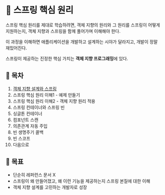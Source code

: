 # 🌱 스프링 핵심 원리

스프링 핵심 원리를 제대로 학습하려면, 객체 지향의 원리와 그 원리를 스프링이 어떻게 지원하는지, 객체 지향과 스프링을 함께 풀어가며 이해해야 한다. 

이 과정을 이해하면 애플리케이션을 개발하고 설계하는 시야가 달라지고, 개발이 정말 재밌어진다.

스프링이 제공하는 진정한 핵심 가치는 **객체 지향 프로그래밍**에 있다. 

## 🌱 목차

1. [객체 지향 설계와 스프링](https://github.com/jeongwon-iee/TIL/blob/master/%EC%8A%A4%ED%94%84%EB%A7%81/2.%20%EC%8A%A4%ED%94%84%EB%A7%81%20%ED%95%B5%EC%8B%AC%20%EC%9B%90%EB%A6%AC/01.%20%EA%B0%9D%EC%B2%B4%20%EC%A7%80%ED%96%A5%20%EC%84%A4%EA%B3%84%EC%99%80%20%EC%8A%A4%ED%94%84%EB%A7%81.md)  
2. 스프링 핵심 원리 이해1 - 예제 만들기
3. 스프링 핵심 원리 이해2 - 객체 지향 원리 적용
4. 스프링 컨테이너와 스프링 빈
5. 싱글톤 컨테이너
6. 컴포넌트 스캔
7. 의존관계 자동 주입
8. 빈 생명주기 콜백
9. 빈 스코프
10. 다음으로

## 🌱 목표

- 단순히 레퍼런스 문서 X
- 스프링이 왜 만들어졌고, 왜 이런 기능을 제공하는지 스프링 본질에 대한 이해
- 객체 지향 설계를 고민하는 개발자로 성장
